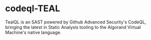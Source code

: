 # codeql-TEAL
TealQL is an SAST powered by Github Advanced Security's CodeQL, bringing the latest in Static Analysis tooling to the Algorand Virtual Machine's native language.
